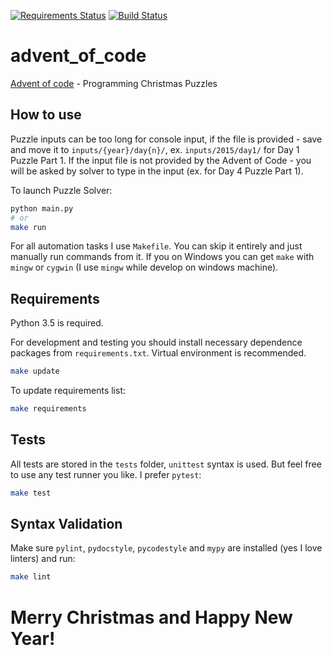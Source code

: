 [![Requirements Status](https://requires.io/github/lancelote/advent_of_code/requirements.svg?branch=master)](https://requires.io/github/lancelote/advent_of_code/requirements/?branch=master)
[![Build Status](https://travis-ci.org/lancelote/advent_of_code.svg?branch=master)](https://travis-ci.org/lancelote/advent_of_code)

# advent_of_code

[Advent of code](http://adventofcode.com/) - Programming Christmas Puzzles

## How to use

Puzzle inputs can be too long for console input, if the file is provided - save and move it to `inputs/{year}/day{n}/`, ex. `inputs/2015/day1/` for Day 1 Puzzle Part 1. If the input file is not provided by the Advent of Code - you will be asked by solver to type in the input (ex. for Day 4 Puzzle Part 1).

To launch Puzzle Solver:
```bash
python main.py
# or
make run
```

For all automation tasks I use `Makefile`. You can skip it entirely and just manually run commands from it. If you on Windows you can get `make` with `mingw` or `cygwin` (I use `mingw` while develop on windows machine).

## Requirements

Python 3.5 is required.

For development and testing you should install necessary dependence packages from `requirements.txt`. Virtual environment is recommended.

```bash
make update
```

To update requirements list:

```bash
make requirements
```

## Tests

All tests are stored in the `tests` folder, `unittest` syntax is used. But feel free to use any test runner you like. I prefer `pytest`:

```bash
make test
```

## Syntax Validation

Make sure `pylint`, `pydocstyle`, `pycodestyle` and `mypy` are installed (yes I love linters) and run:

```bash
make lint
```

# Merry Christmas and Happy New Year!
